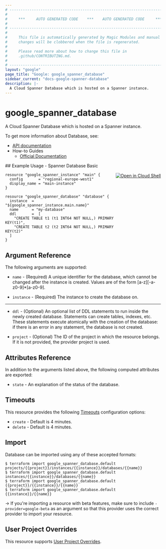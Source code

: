 ```yaml
---
# ----------------------------------------------------------------------------
#
#     ***     AUTO GENERATED CODE    ***    AUTO GENERATED CODE     ***
#
# ----------------------------------------------------------------------------
#
#     This file is automatically generated by Magic Modules and manual
#     changes will be clobbered when the file is regenerated.
#
#     Please read more about how to change this file in
#     .github/CONTRIBUTING.md.
#
# ----------------------------------------------------------------------------
layout: "google"
page_title: "Google: google_spanner_database"
sidebar_current: "docs-google-spanner-database"
description: |-
  A Cloud Spanner Database which is hosted on a Spanner instance.
---
```


# google\_spanner\_database

A Cloud Spanner Database which is hosted on a Spanner instance.


To get more information about Database, see:

* [API documentation](https://cloud.google.com/spanner/docs/reference/rest/v1/projects.instances.databases)
* How-to Guides
    * [Official Documentation](https://cloud.google.com/spanner/)

<div class = "oics-button" style="float: right; margin: 0 0 -15px">
  <a href="https://console.cloud.google.com/cloudshell/open?cloudshell_git_repo=https%3A%2F%2Fgithub.com%2Fterraform-google-modules%2Fdocs-examples.git&cloudshell_working_dir=spanner_database_basic&cloudshell_image=gcr.io%2Fgraphite-cloud-shell-images%2Fterraform%3Alatest&open_in_editor=main.tf&cloudshell_print=.%2Fmotd&cloudshell_tutorial=.%2Ftutorial.md" target="_blank">
    <img alt="Open in Cloud Shell" src="//gstatic.com/cloudssh/images/open-btn.svg" style="max-height: 44px; margin: 32px auto; max-width: 100%;">
  </a>
</div>
## Example Usage - Spanner Database Basic


```hcl
resource "google_spanner_instance" "main" {
  config       = "regional-europe-west1"
  display_name = "main-instance"
}

resource "google_spanner_database" "database" {
  instance  = "${google_spanner_instance.main.name}"
  name      = "my-database"
  ddl       =  [
    "CREATE TABLE t1 (t1 INT64 NOT NULL,) PRIMARY KEY(t1)",
    "CREATE TABLE t2 (t2 INT64 NOT NULL,) PRIMARY KEY(t2)"
  ]
}
```

## Argument Reference

The following arguments are supported:


* `name` -
  (Required)
  A unique identifier for the database, which cannot be changed after
  the instance is created. Values are of the form [a-z][-a-z0-9]*[a-z0-9].

* `instance` -
  (Required)
  The instance to create the database on.


- - -


* `ddl` -
  (Optional)
  An optional list of DDL statements to run inside the newly created
  database. Statements can create tables, indexes, etc. These statements
  execute atomically with the creation of the database: if there is an
  error in any statement, the database is not created.

* `project` - (Optional) The ID of the project in which the resource belongs.
    If it is not provided, the provider project is used.


## Attributes Reference

In addition to the arguments listed above, the following computed attributes are exported:


* `state` -
  An explanation of the status of the database.


## Timeouts

This resource provides the following
[Timeouts](/docs/configuration/resources.html#timeouts) configuration options:

- `create` - Default is 4 minutes.
- `delete` - Default is 4 minutes.

## Import

Database can be imported using any of these accepted formats:

```
$ terraform import google_spanner_database.default projects/{{project}}/instances/{{instance}}/databases/{{name}}
$ terraform import google_spanner_database.default instances/{{instance}}/databases/{{name}}
$ terraform import google_spanner_database.default {{project}}/{{instance}}/{{name}}
$ terraform import google_spanner_database.default {{instance}}/{{name}}
```

-> If you're importing a resource with beta features, make sure to include `-provider=google-beta`
as an argument so that this provider uses the correct provider to import your resource.

## User Project Overrides

This resource supports [User Project Overrides](https://www.terraform.io/docs/providers/google/provider_reference.html#user_project_override).

